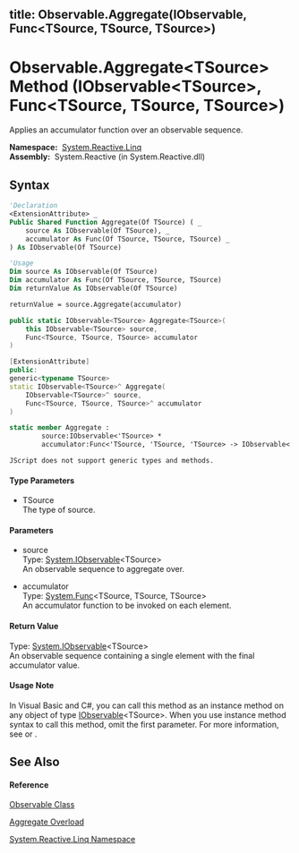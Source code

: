 title: Observable.Aggregate<TSource>(IObservable<TSource>, Func<TSource, TSource, TSource>)
---
# Observable.Aggregate\<TSource\> Method (IObservable\<TSource\>, Func\<TSource, TSource, TSource\>)

Applies an accumulator function over an observable sequence.

**Namespace:**  [System.Reactive.Linq](System.Reactive.Linq\System.Reactive.Linq.md)  
**Assembly:**  System.Reactive (in System.Reactive.dll)

## Syntax

```vb
'Declaration
<ExtensionAttribute> _
Public Shared Function Aggregate(Of TSource) ( _
    source As IObservable(Of TSource), _
    accumulator As Func(Of TSource, TSource, TSource) _
) As IObservable(Of TSource)
```

```vb
'Usage
Dim source As IObservable(Of TSource)
Dim accumulator As Func(Of TSource, TSource, TSource)
Dim returnValue As IObservable(Of TSource)

returnValue = source.Aggregate(accumulator)
```

```csharp
public static IObservable<TSource> Aggregate<TSource>(
    this IObservable<TSource> source,
    Func<TSource, TSource, TSource> accumulator
)
```

```c++
[ExtensionAttribute]
public:
generic<typename TSource>
static IObservable<TSource>^ Aggregate(
    IObservable<TSource>^ source, 
    Func<TSource, TSource, TSource>^ accumulator
)
```

```fsharp
static member Aggregate : 
        source:IObservable<'TSource> * 
        accumulator:Func<'TSource, 'TSource, 'TSource> -> IObservable<'TSource> 
```

```jscript
JScript does not support generic types and methods.
```

#### Type Parameters

- TSource  
  The type of source.

#### Parameters

- source  
  Type: [System.IObservable](https://msdn.microsoft.com/en-us/library/Dd990377)\<TSource\>  
  An observable sequence to aggregate over.

- accumulator  
  Type: [System.Func](https://msdn.microsoft.com/en-us/library/Bb534647)\<TSource, TSource, TSource\>  
  An accumulator function to be invoked on each element.

#### Return Value

Type: [System.IObservable](https://msdn.microsoft.com/en-us/library/Dd990377)\<TSource\>  
An observable sequence containing a single element with the final accumulator value.

#### Usage Note

In Visual Basic and C\#, you can call this method as an instance method on any object of type [IObservable](https://msdn.microsoft.com/en-us/library/Dd990377)\<TSource\>. When you use instance method syntax to call this method, omit the first parameter. For more information, see [](https://msdn.microsoft.com/en-us/library/Bb384936) or [](https://msdn.microsoft.com/en-us/library/Bb383977).

## See Also

#### Reference

[Observable Class](Observable\Observable.md)

[Aggregate Overload](Aggregate\Observable.Aggregate.md)

[System.Reactive.Linq Namespace](System.Reactive.Linq\System.Reactive.Linq.md)








